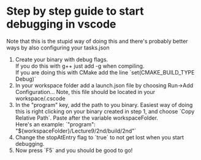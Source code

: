 # Step by step guide to start debugging in vscode
Note that this is the stupid way of doing this and there's probably better ways by also configuring your tasks.json  

1. Create your binary with debug flags.  
If you do this with g++ just add -g when compiling.  
If you are doing this with CMake add the line ´set(CMAKE_BUILD_TYPE Debug)´  
2. In your workspace folder add a launch.json file by choosing Run->Add Configuration... Note, this file should be located in your workspace/.cscode  
3. In the "program" key, add the path to you binary. Easiest way of doing this is right clicking on your binary created in step 1, and choose ´Copy Relative Path´. Paste after the variable workspaceFolder.  
Here's an example: ´"program": "${workspaceFolder}/Lecture9/2nd/build/2nd"´  
4. Change the stopAtEntry flag to ´true´ to not get lost when you start debugging.  
5. Now press ´F5´ and you should be good to go!